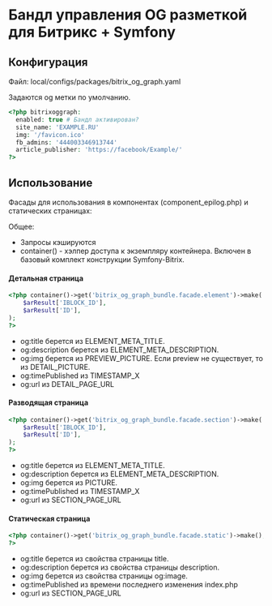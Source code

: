 # Бандл управления OG разметкой для Битрикс + Symfony

## Конфигурация

Файл: local/configs/packages/bitrix_og_graph.yaml

Задаются og метки по умолчанию.

```php
<?php bitrixoggraph:
  enabled: true # Бандл активирован?
  site_name: 'EXAMPLE.RU'
  img: '/favicon.ico'
  fb_admins: '444003346913744'
  article_publisher: 'https://facebook/Example/'
?>
```
## Использование

Фасады для использования в компонентах (component_epilog.php) и статических страницах:

Общее:

  - Запросы кэшируются
  - container() - хэлпер доступа к экземпляру контейнера. Включен в базовый комплект
    конструкции Symfony-Bitrix.

#### Детальная страница

```php
<?php container()->get('bitrix_og_graph_bundle.facade.element')->make(
    $arResult['IBLOCK_ID'],
    $arResult['ID'],
);
?>
```

  - og:title берется из ELEMENT_META_TITLE.
  - og:description берется из ELEMENT_META_DESCRIPTION.
  - og:img берется из PREVIEW_PICTURE. Если preview не существует, то из DETAIL_PICTURE.
  - og:timePublished из TIMESTAMP_X
  - og:url из DETAIL_PAGE_URL

####  Разводящая страница
```php
<?php container()->get('bitrix_og_graph_bundle.facade.section')->make(
    $arResult['IBLOCK_ID'],
    $arResult['ID'],
);
?>
```

  - og:title берется из ELEMENT_META_TITLE.
  - og:description берется из ELEMENT_META_DESCRIPTION.
  - og:img берется из PICTURE.
  - og:timePublished из TIMESTAMP_X
  - og:url из SECTION_PAGE_URL

####  Статическая страница

```php
<?php container()->get('bitrix_og_graph_bundle.facade.static')->make();
?>
```

  - og:title берется из свойства страницы title.
  - og:description берется из свойства страницы description.
  - og:img берется из свойства страницы og:image.
  - og:timePublished из времени последнего изменения index.php
  - og:url из SECTION_PAGE_URL
